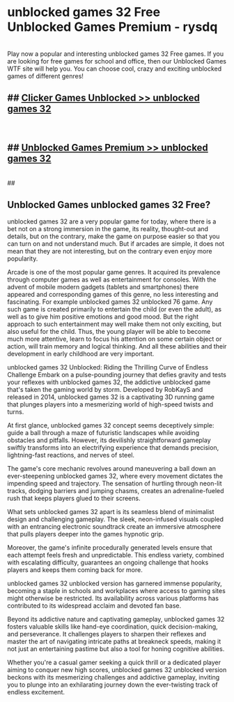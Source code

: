 # unblocked games 32 Free Unblocked Games Premium - rysdq <br>
<br>
Play now a popular and interesting unblocked games 32 Free games. If you are looking for free games for school and office, then our Unblocked Games WTF site will help you. You can choose cool, crazy and exciting unblocked games of different genres!


## ##  [Clicker Games Unblocked >> unblocked games 32](http://freeplayer.one?title=unblocked_games_32&ref=M1)
  <br>

##  ## [Unblocked Games Premium >> unblocked games 32](http://freeplayer.one?title=unblocked_games_32&ref=M1)
  <br>
  ##



## Unblocked Games unblocked games 32 Free?

unblocked games 32 are a very popular game for today, where there is a bet not on a strong immersion in the game, its reality, thought-out and details, but on the contrary, make the game on purpose easier so that you can turn on and not understand much. But if arcades are simple, it does not mean that they are not interesting, but on the contrary even enjoy more popularity.

Arcade is one of the most popular game genres. It acquired its prevalence through computer games as well as entertainment for consoles. With the advent of mobile modern gadgets (tablets and smartphones) there appeared and corresponding games of this genre, no less interesting and fascinating. For example unblocked games 32 unblocked 76 game. Any such game is created primarily to entertain the child (or even the adult), as well as to give him positive emotions and good mood. But the right approach to such entertainment may well make them not only exciting, but also useful for the child. Thus, the young player will be able to become much more attentive, learn to focus his attention on some certain object or action, will train memory and logical thinking. And all these abilities and their development in early childhood are very important.

unblocked games 32 Unblocked: Riding the Thrilling Curve of Endless Challenge
Embark on a pulse-pounding journey that defies gravity and tests your reflexes with unblocked games 32, the addictive unblocked game that's taken the gaming world by storm. Developed by RobKayS and released in 2014, unblocked games 32 is a captivating 3D running game that plunges players into a mesmerizing world of high-speed twists and turns.

At first glance, unblocked games 32 concept seems deceptively simple: guide a ball through a maze of futuristic landscapes while avoiding obstacles and pitfalls. However, its devilishly straightforward gameplay swiftly transforms into an electrifying experience that demands precision, lightning-fast reactions, and nerves of steel.

The game's core mechanic revolves around maneuvering a ball down an ever-steepening unblocked games 32, where every movement dictates the impending speed and trajectory. The sensation of hurtling through neon-lit tracks, dodging barriers and jumping chasms, creates an adrenaline-fueled rush that keeps players glued to their screens.

What sets unblocked games 32 apart is its seamless blend of minimalist design and challenging gameplay. The sleek, neon-infused visuals coupled with an entrancing electronic soundtrack create an immersive atmosphere that pulls players deeper into the games hypnotic grip.

Moreover, the game's infinite procedurally generated levels ensure that each attempt feels fresh and unpredictable. This endless variety, combined with escalating difficulty, guarantees an ongoing challenge that hooks players and keeps them coming back for more.

unblocked games 32 unblocked version has garnered immense popularity, becoming a staple in schools and workplaces where access to gaming sites might otherwise be restricted. Its availability across various platforms has contributed to its widespread acclaim and devoted fan base.

Beyond its addictive nature and captivating gameplay, unblocked games 32 fosters valuable skills like hand-eye coordination, quick decision-making, and perseverance. It challenges players to sharpen their reflexes and master the art of navigating intricate paths at breakneck speeds, making it not just an entertaining pastime but also a tool for honing cognitive abilities.

Whether you're a casual gamer seeking a quick thrill or a dedicated player aiming to conquer new high scores, unblocked games 32 unblocked version beckons with its mesmerizing challenges and addictive gameplay, inviting you to plunge into an exhilarating journey down the ever-twisting track of endless excitement.
